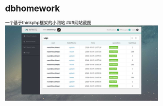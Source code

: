 # dbhomework
一个基于thinkphp框架的小网站
###网站截图
![image](http://github.com/webyangmx/dbhomework/raw/master/screenshot/GS4Q}C6E9AC94V80WHEP_8J.jpg)
